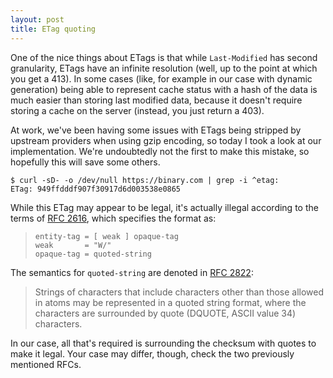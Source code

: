 ```yaml
---
layout: post
title: ETag quoting
---
```


One of the nice things about ETags is that while `Last-Modified` has second
granularity, ETags have an infinite resolution (well, up to the point at which
you get a 413). In some cases (like, for example in our case with dynamic
generation) being able to represent cache status with a hash of the data is
much easier than storing last modified data, because it doesn't require storing
a cache on the server (instead, you just return a 403).

At work, we've been having some issues with ETags being stripped by upstream
providers when using gzip encoding, so today I took a look at our
implementation. We're undoubtedly not the first to make this mistake, so
hopefully this will save some others.

    $ curl -sD- -o /dev/null https://binary.com | grep -i ^etag:
    ETag: 949ffdddf907f30917d6d003538e0865

While this ETag may appear to be legal, it's actually illegal according to the
terms of [RFC 2616][etag-rfc], which specifies the format as:

>     entity-tag = [ weak ] opaque-tag
>     weak       = "W/"
>     opaque-tag = quoted-string

The semantics for `quoted-string` are denoted in [RFC 2822][quoting-rfc]:

> Strings of characters that include characters other than those allowed in
> atoms may be represented in a quoted string format, where the characters are
> surrounded by quote (DQUOTE, ASCII value 34) characters.

In our case, all that's required is surrounding the checksum with quotes to
make it legal. Your case may differ, though, check the two previously mentioned
RFCs.

[etag-rfc]:    http://tools.ietf.org/html/rfc2616#section-3.11
[quoting-rfc]: http://tools.ietf.org/html/rfc2822#section-3.2.5
